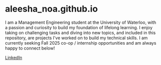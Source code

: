 # aleesha_noa.github.io

I am a Management Engineering student at the University of Waterloo, with a passion and curiosity to build my foundation of lifelong learning. I enjoy taking on challenging tasks and diving into new topics, and included in this repository, are projects I've worked on to build my technical skills. I am currently seeking Fall 2025 co-op / internship opportunities and am always happy to connect below!

[LinkedIn](https://www.linkedin.com/in/aleesha-katary/)